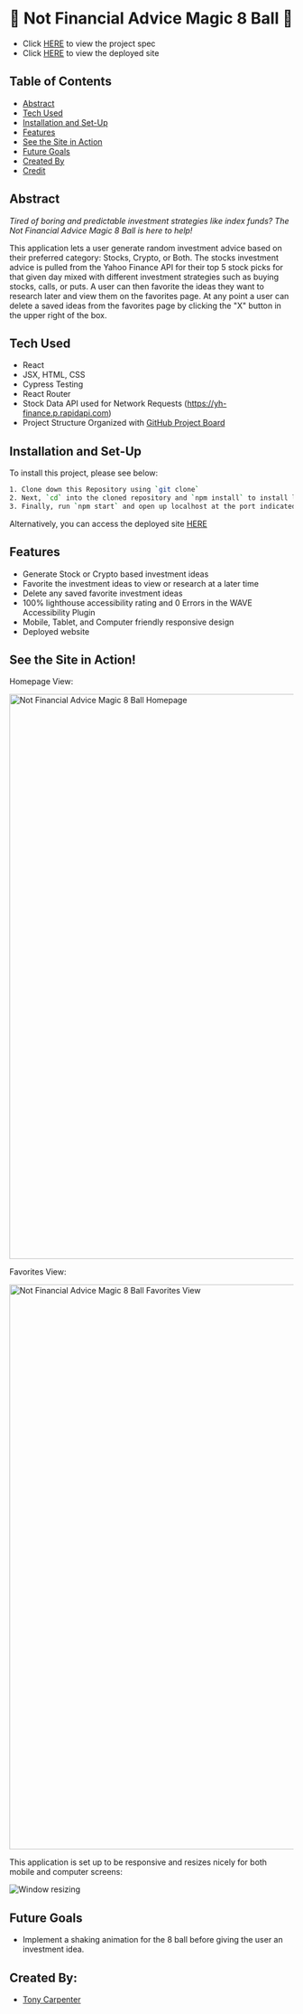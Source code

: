 # 🎱 Not Financial Advice Magic 8 Ball 🎱

- Click [HERE](https://frontend.turing.edu/projects/module-3/showcase.html) to view the project spec
- Click [HERE](https://not-financial-advice-magic-8-ball-kao6vq15p-tonycarpenter21.vercel.app/favorites) to view the deployed site

## Table of Contents
- [Abstract](#abstract)
- [Tech Used](#tech-used)
- [Installation and Set-Up](#installation-and-set-up)
- [Features](#features)
- [See the Site in Action](#see-the-site-in-action)
- [Future Goals](#future-goals)
- [Created By](#created-by)
- [Credit](#credit)

## Abstract

*Tired of boring and predictable investment strategies like index funds? The Not Financial Advice Magic 8 Ball is here to help!*

This application lets a user generate random investment advice based on their preferred category: Stocks, Crypto, or Both. The stocks investment advice is pulled from the Yahoo Finance API for their top 5 stock picks for that given day mixed with different investment strategies such as buying stocks, calls, or puts. A user can then favorite the ideas they want to research later and view them on the favorites page. At any point a user can delete a saved ideas from the favorites page by clicking the "X" button in the upper right of the box. 

## Tech Used
- React 
- JSX, HTML, CSS
- Cypress Testing
- React Router
- Stock Data API used for Network Requests (https://yh-finance.p.rapidapi.com)
- Project Structure Organized with [GitHub Project Board](https://github.com/tonycarpenter21/not-financial-advice-magic-8-ball/projects/1)

## Installation and Set-Up

To install this project, please see below:

```bash
1. Clone down this Repository using `git clone`
2. Next, `cd` into the cloned repository and `npm install` to install library dependencies
3. Finally, run `npm start` and open up localhost at the port indicated to view the webpage
```
Alternatively, you can access the deployed site [HERE](https://not-financial-advice-magic-8-ball-kao6vq15p-tonycarpenter21.vercel.app/favorites)
    
## Features

- Generate Stock or Crypto based investment ideas
- Favorite the investment ideas to view or research at a later time
- Delete any saved favorite investment ideas 
- 100% lighthouse accessibility rating and 0 Errors in the WAVE Accessibility Plugin
- Mobile, Tablet, and Computer friendly responsive design
- Deployed website

## See the Site in Action! 

Homepage View: 

<img width="1000" alt="Not Financial Advice Magic 8 Ball Homepage" src="https://user-images.githubusercontent.com/88450229/156942722-b47afc7a-beb1-4468-a5e1-f0123685df46.gif">

Favorites View:

<img width="1000" alt="Not Financial Advice Magic 8 Ball Favorites View" src="https://user-images.githubusercontent.com/88450229/156942757-eefdcedd-fe9c-458c-b7e2-68283356b9d8.gif">

This application is set up to be responsive and resizes nicely for both mobile and computer screens:

![Window resizing](https://user-images.githubusercontent.com/88450229/156942767-cbbdcc2a-d81d-4977-bbe2-1bc123257115.gif)

## Future Goals

- Implement a shaking animation for the 8 ball before giving the user an investment idea.

## Created By:

- [Tony Carpenter](https://github.com/tonycarpenter21)
